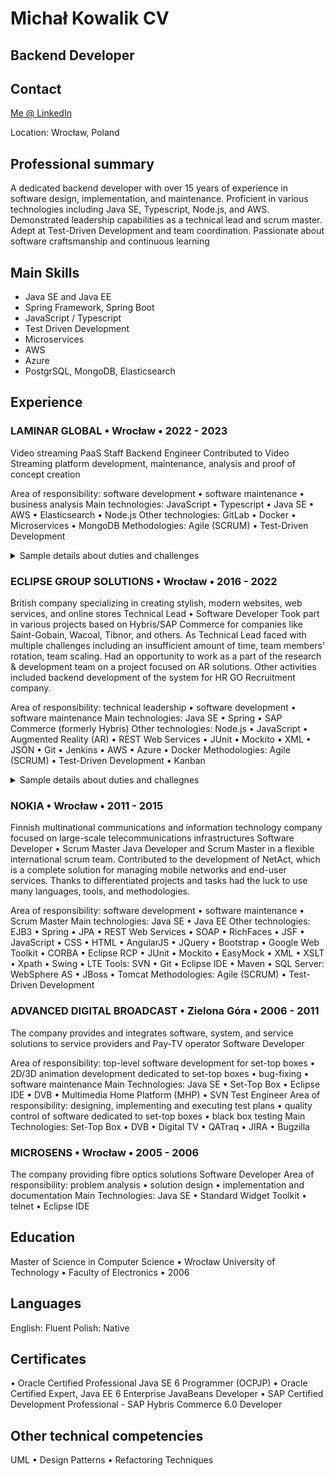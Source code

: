 # Michał Kowalik CV
## Backend Developer
## Contact
[Me @ LinkedIn](https://www.linkedin.com/in/michalkowalik/)

Location: Wrocław, Poland

## Professional summary
A dedicated backend developer with over 15 years of experience in software design, implementation, and maintenance. Proficient in various technologies including Java SE, Typescript, Node.js, and AWS. Demonstrated leadership capabilities as a technical lead and scrum master. Adept at Test-Driven Development and team coordination. Passionate about software craftsmanship and continuous learning

## Main Skills
- Java SE and Java EE
- Spring Framework, Spring Boot
- JavaScript / Typescript
- Test Driven Development
- Microservices
- AWS
- Azure
- PostgrSQL, MongoDB, Elasticsearch

## Experience
### LAMINAR GLOBAL • Wrocław • 2022 - 2023
Video streaming PaaS
Staff Backend Engineer
Contributed to Video Streaming platform development, maintenance, analysis and proof of concept creation

Area of responsibility: 	software development • software maintenance • business analysis
Main technologies: 	JavaScript • Typescript • Java SE • AWS • Elasticsearch • Node.js
Other technologies: 	GitLab • Docker • Microservices • MongoDB
Methodologies: 	Agile (SCRUM) • Test-Driven Development
<details>
  <summary>Sample details about duties and challenges</summary>
  
  - Developed and maintained search-related features without prior knowledge of Elasticsearch.
  - Successfully fixed a non-backward-compatible data model and conducted migration tasks.
  - Implemented a solution adding attributes for appropriate ad displays.
  - Conducted analysis and created a proof of concept for an alternative OTP providers.
  - Undertook a code refactor for flexible configuration delivery.
</details>

### ECLIPSE GROUP SOLUTIONS • Wrocław • 2016 - 2022
British company specializing in creating stylish, modern websites, web services, and online stores
Technical Lead • Software Developer
Took part in various projects based on Hybris/SAP Commerce for companies like Saint-Gobain, Wacoal, Tibnor, and others. As Technical Lead faced with multiple challenges including an insufficient amount of time, team members' rotation, team scaling. Had an opportunity to work as a part of the research & development team on a project focused on AR solutions. Other activities included backend development of the system for HR GO Recruitment company.

Area of responsibility: 	technical leadership • software development • software maintenance
Main technologies: 	Java SE • Spring • SAP Commerce (formerly Hybris)
Other technologies: 	Node.js • JavaScript • Augmented Reality (AR) • REST Web Services • JUnit • Mockito • XML • JSON • Git  • Jenkins  •  AWS • Azure • Docker
Methodologies: 	Agile (SCRUM) • Test-Driven Development • Kanban
<details>
  <summary>Sample details about duties and challegnes</summary>
  
  #### Saint Gobain Project
  - Successfully implemented payment systems using Verifone.
  - Analyzed and resolved payment-related issues caused by Verifone's non-compliant implementation that had discrepancies due to data latency in distributed data centers.
  - Implemented complex tax calculation algorithms that accommodated various promotions.
  - Assumed the role of technical leader.
  - Found and implemented a solution for a complex payment issue, demonstrating the solution's correctness and effectiveness against future problems despite resistance to automated testing.
  - After scaling the team to three, worked closely with other teams.
  - Proposed iterative approaches for implementing user stories, creating e2e user stories using mock-ups or hardcoded values in the initial iterations.
  #### Wacoal Project
  - Tasked with taking over an existing codebase, preserving the B2B functionality, and rewriting the incomplete B2C portion from the previous provider.
  - Successfully managed a newly formed team, quickly delivering functionalities and efficiently dividing responsibilities.
  - Coordinated tasks for a rapidly growing team.
  - Minimized meeting times and adapted to flexible team planning methods to deliver high amounts of functionality in a short time.
  - Demonstrated flexible team planning (feature streams, use of paper cards for progress visualization).
  #### GHD Project
  - Tasked with building a new version of a website from scratch, maintaining the functionality of the old code.
  - Despite the team's determination, many project goals were unrealistic and lacked prioritization. The project ultimately failed.
  #### AR Project
  - Needed to familiarize myself with AWS architecture and the components of its ecosystem.
  - Designed a solution for communication between system elements.
  #### HRGO Projects
  - Developed backend code for a UK recruitment company's website.
  - Implemented business logic for sending tailored emails to job candidates.
  - Created an Azure function to convert HTML templates and image files into populated PDF documents.
  - Conducted a proof of concept for client payment optimization (using Revolut).
  - Implemented various small tool features.
</details>

### NOKIA • Wrocław • 2011 - 2015
Finnish multinational communications and information technology company focused on large-scale telecommunications infrastructures 
Software Developer • Scrum Master
Java Developer and Scrum Master in a flexible international scrum team. Contributed to the development of NetAct, which is a complete solution for managing mobile networks and end-user services.
Thanks to differentiated projects and tasks had the luck to use many languages, tools, and methodologies.

Area of responsibility: 	software development • software maintenance • Scrum Master
Main technologies: 	Java SE • Java EE
Other technologies: 	EJB3 • Spring • JPA • REST Web Services • SOAP • RichFaces • JSF • JavaScript • CSS • HTML • AngularJS • JQuery • Bootstrap • Google Web Toolkit • CORBA • Eclipse RCP • JUnit • Mockito • EasyMock • XML • XSLT • Xpath • Swing • LTE
Tools: 	SVN • Git • Eclipse IDE • Maven • SQL
Server:  	WebSphere AS • JBoss • Tomcat
Methodologies: 	Agile (SCRUM) • Test-Driven Development

### ADVANCED DIGITAL BROADCAST • Zielona Góra • 2006 - 2011
The company provides and integrates software, system, and service solutions to service providers and Pay-TV operator
Software Developer

Area of responsibility: 	top-level software development for set-top boxes • 2D/3D animation development dedicated to set-top boxes • bug-fixing  • software maintenance
Main Technologies: 	Java SE • Set-Top Box • Eclipse IDE • DVB • Multimedia Home Platform (MHP) • SVN
Test Engineer
Area of responsibility: 	designing, implementing and executing test plans • quality control of software dedicated to set-top boxes • black box testing
Main Technologies: 	Set-Top Box • DVB • Digital TV • QATraq • JIRA • Bugzilla

### MICROSENS • Wrocław • 2005 - 2006
The company providing fibre optics solutions 
Software Developer
Area of responsibility: 	problem analysis • solution design • implementation and documentation
Main Technologies: 	Java SE • Standard Widget Toolkit • telnet • Eclipse IDE

## Education
Master of Science in Computer Science • Wrocław University of Technology • Faculty of Electronics • 2006

## Languages
English: Fluent
Polish: Native

## Certificates
• Oracle Certified Professional Java SE 6 Programmer (OCPJP)
• Oracle Certified Expert, Java EE 6 Enterprise JavaBeans Developer
• SAP Certified Development Professional - SAP Hybris Commerce 6.0 Developer

## Other technical competencies
UML • Design Patterns • Refactoring Techniques
